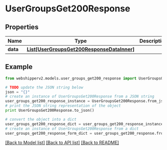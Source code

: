 # UserGroupsGet200Response


## Properties
Name | Type | Description | Notes
------------ | ------------- | ------------- | -------------
**data** | [**List[UserGroupsGet200ResponseDataInner]**](UserGroupsGet200ResponseDataInner.md) |  | [optional] 

## Example

```python
from webshipperv2.models.user_groups_get200_response import UserGroupsGet200Response

# TODO update the JSON string below
json = "{}"
# create an instance of UserGroupsGet200Response from a JSON string
user_groups_get200_response_instance = UserGroupsGet200Response.from_json(json)
# print the JSON string representation of the object
print UserGroupsGet200Response.to_json()

# convert the object into a dict
user_groups_get200_response_dict = user_groups_get200_response_instance.to_dict()
# create an instance of UserGroupsGet200Response from a dict
user_groups_get200_response_form_dict = user_groups_get200_response.from_dict(user_groups_get200_response_dict)
```
[[Back to Model list]](../README.md#documentation-for-models) [[Back to API list]](../README.md#documentation-for-api-endpoints) [[Back to README]](../README.md)


